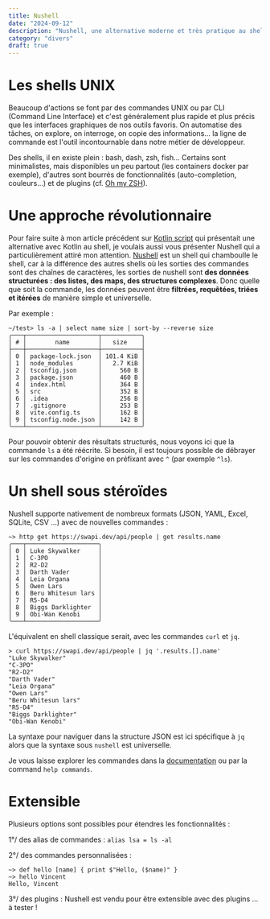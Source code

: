 ```yaml
---
title: Nushell
date: "2024-09-12"
description: "Nushell, une alternative moderne et très pratique au shells traditionnels"
category: "divers"
draft: true
---
```

# Les shells UNIX

Beaucoup d'actions se font par des commandes UNIX ou par CLI (Command Line Interface) et c'est généralement plus rapide et plus précis que les interfaces graphiques de nos outils favoris. On automatise des tâches, on explore, on interroge, on copie des informations… la ligne de commande est l'outil incontournable dans notre métier de développeur.

Des shells, il en existe plein : bash, dash, zsh, fish… Certains sont minimalistes, mais disponibles un peu partout (les containers docker par exemple), d'autres sont bourrés de fonctionnalités (auto-completion, couleurs…) et de plugins (cf. [Oh my ZSH](https://ohmyz.sh/)).

# Une approche révolutionnaire

Pour faire suite à mon article précédent sur [Kotlin script](../kotlin-script) qui présentait une alternative avec Kotlin au shell, je voulais aussi vous présenter Nushell qui a particulièrement attiré mon attention. [Nushell](https://www.nushell.sh) est un shell qui chamboulle le shell, car à la différence des autres shells où les sorties des commandes sont des chaînes de caractères, les sorties de nushell sont **des données structurées : des listes, des maps, des structures complexes**. Donc quelle que soit la commande, les données peuvent être **filtrées, requêtées, triées et itérées** de manière simple et universelle.

Par exemple :
```shell
~/test> ls -a | select name size | sort-by --reverse size
╭───┬────────────────────┬───────────╮
│ # │        name        │   size    │
├───┼────────────────────┼───────────┤
│ 0 │ package-lock.json  │ 101.4 KiB │
│ 1 │ node_modules       │   2.7 KiB │
│ 2 │ tsconfig.json      │     560 B │
│ 3 │ package.json       │     460 B │
│ 4 │ index.html         │     364 B │
│ 5 │ src                │     352 B │
│ 6 │ .idea              │     256 B │
│ 7 │ .gitignore         │     253 B │
│ 8 │ vite.config.ts     │     162 B │
│ 9 │ tsconfig.node.json │     142 B │
╰───┴────────────────────┴───────────╯
```

Pour pouvoir obtenir des résultats structurés, nous voyons ici que la commande `ls` a été réécrite. Si besoin, il est toujours possible de débrayer sur les commandes d'origine en préfixant avec `^` (par exemple `^ls`).

# Un shell sous stéroïdes

Nushell supporte nativement de nombreux formats (JSON, YAML, Excel, SQLite, CSV …) avec de nouvelles commandes :

```shell
~> http get https://swapi.dev/api/people | get results.name
╭───┬────────────────────╮
│ 0 │ Luke Skywalker     │
│ 1 │ C-3PO              │
│ 2 │ R2-D2              │
│ 3 │ Darth Vader        │
│ 4 │ Leia Organa        │
│ 5 │ Owen Lars          │
│ 6 │ Beru Whitesun lars │
│ 7 │ R5-D4              │
│ 8 │ Biggs Darklighter  │
│ 9 │ Obi-Wan Kenobi     │
╰───┴────────────────────╯
``` 

L'équivalent en shell classique serait, avec les commandes `curl` et `jq`.

```shell
> curl https://swapi.dev/api/people | jq '.results.[].name'
"Luke Skywalker"
"C-3PO"
"R2-D2"
"Darth Vader"
"Leia Organa"
"Owen Lars"
"Beru Whitesun lars"
"R5-D4"
"Biggs Darklighter"
"Obi-Wan Kenobi"
```

La syntaxe pour naviguer dans la structure JSON est ici spécifique à `jq` alors que la syntaxe sous `nushell` est universelle.

Je vous laisse explorer les commandes dans la [documentation](https://www.nushell.sh/commands/) ou par la command `help commands`. 

# Extensible

Plusieurs options sont possibles pour étendres les fonctionnalités :

1°/ des alias de commandes : `alias lsa = ls -al`

2°/ des commandes personnalisées :

```shell
~> def hello [name] { print $"Hello, ($name)" }
~> hello Vincent
Hello, Vincent
```

3°/ des plugins : Nushell est vendu pour être extensible avec des plugins … à tester !
